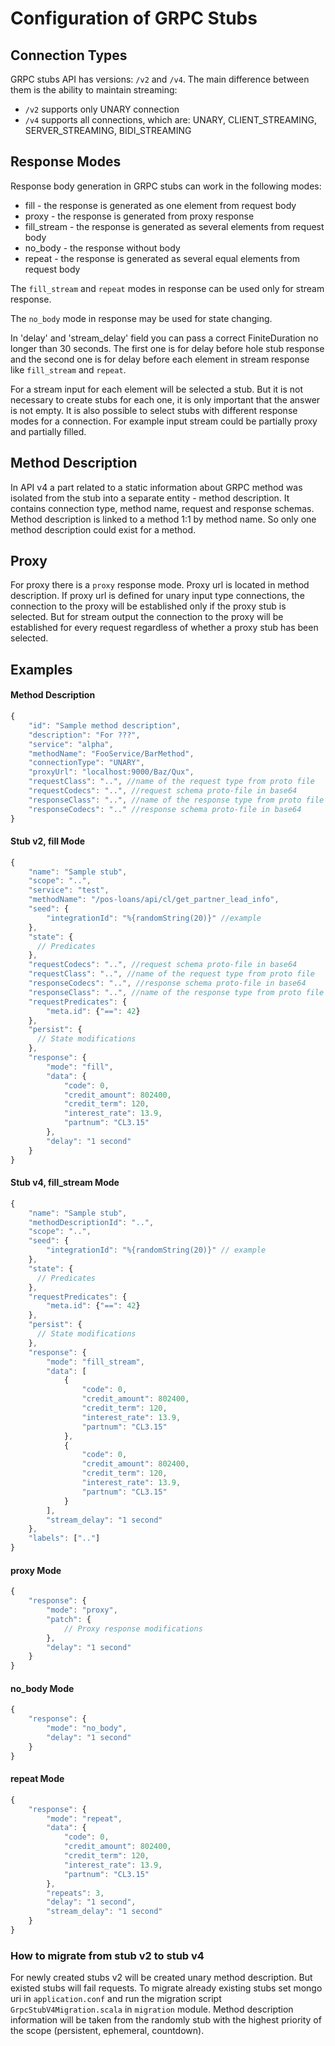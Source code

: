 # Configuration of GRPC Stubs

## Connection Types

GRPC stubs API has versions: `/v2` and `/v4`. The main difference between them 
is the ability to maintain streaming:
- `/v2` supports only UNARY connection 
- `/v4` supports all connections, which are: UNARY, CLIENT_STREAMING, SERVER_STREAMING, BIDI_STREAMING

## Response Modes

Response body generation in GRPC stubs can work in the following modes:
* fill - the response is generated as one element from request body
* proxy - the response is generated from proxy response
* fill_stream - the response is generated as several elements from request body
* no_body - the response without body
* repeat - the response is generated as several equal elements from request body

The `fill_stream` and `repeat` modes in response can be used only for stream response.

The `no_body` mode in response may be used for state changing.

In 'delay' and 'stream_delay' field you can pass a correct FiniteDuration no longer than 30 seconds.
The first one is for delay before hole stub response and the second one is for delay before each element in stream response like `fill_stream` and `repeat`.

For a stream input for each element will be selected a stub. But it is not necessary to create stubs for each one, it is only important that the answer is not empty.
It is also possible to select stubs with different response modes for a connection. For example input stream could be partially proxy and partially filled.

## Method Description

In API v4 a part related to a static information about GRPC method was isolated from the stub into a separate entity - method description. 
It contains connection type, method name, request and response schemas. Method description is linked to a method 1:1 by method name. 
So only one method description could exist for a method.

## Proxy

For proxy there is a `proxy` response mode. Proxy url is located in method description.
If proxy url is defined for unary input type connections, the connection to the proxy will be established only if the proxy stub is selected.
But for stream output the connection to the proxy will be established for every request regardless of whether a proxy stub has been selected.

## Examples

#### Method Description

```javascript
{
    "id": "Sample method description",
    "description": "For ???",
    "service": "alpha",
    "methodName": "FooService/BarMethod",
    "connectionType": "UNARY",
    "proxyUrl": "localhost:9000/Baz/Qux",
    "requestClass": "..", //name of the request type from proto file
    "requestCodecs": "..", //request schema proto-file in base64
    "responseClass": "..", //name of the response type from proto file
    "responseCodecs": ".." //response schema proto-file in base64
}
```

#### Stub v2, fill Mode

```javascript
{
    "name": "Sample stub",
    "scope": "..",
    "service": "test",
    "methodName": "/pos-loans/api/cl/get_partner_lead_info",
    "seed": {
        "integrationId": "%{randomString(20)}" //example
    },
    "state": {
      // Predicates
    },
    "requestCodecs": "..", //request schema proto-file in base64
    "requestClass": "..", //name of the request type from proto file
    "responseCodecs": "..", //response schema proto-file in base64
    "responseClass": "..", //name of the response type from proto file
    "requestPredicates": {
        "meta.id": {"==": 42}
    },
    "persist": {
      // State modifications
    },
    "response": {
        "mode": "fill",
        "data": {
            "code": 0,
            "credit_amount": 802400,
            "credit_term": 120,
            "interest_rate": 13.9,
            "partnum": "CL3.15"
        },
        "delay": "1 second"
    }
}
```

#### Stub v4, fill_stream Mode

```javascript
{
    "name": "Sample stub",
    "methodDescriptionId": "..",
    "scope": "..",
    "seed": {
        "integrationId": "%{randomString(20)}" // example
    },
    "state": {
      // Predicates
    },
    "requestPredicates": {
        "meta.id": {"==": 42}
    },
    "persist": {
      // State modifications
    },
    "response": {
        "mode": "fill_stream",
        "data": [
            {
                "code": 0,
                "credit_amount": 802400,
                "credit_term": 120,
                "interest_rate": 13.9,
                "partnum": "CL3.15"
            },
            {
                "code": 0,
                "credit_amount": 802400,
                "credit_term": 120,
                "interest_rate": 13.9,
                "partnum": "CL3.15"
            }
        ],
        "stream_delay": "1 second"
    },
    "labels": [".."]
}
```

#### proxy Mode

```javascript
{
    "response": {
        "mode": "proxy",
        "patch": {
            // Proxy response modifications
        },
        "delay": "1 second"
    }
}
```

#### no_body Mode

```javascript
{
    "response": {
        "mode": "no_body",
        "delay": "1 second"
    }
}
```

#### repeat Mode

```javascript
{
    "response": {
        "mode": "repeat",
        "data": {
            "code": 0,
            "credit_amount": 802400,
            "credit_term": 120,
            "interest_rate": 13.9,
            "partnum": "CL3.15"
        },
        "repeats": 3,
        "delay": "1 second",
        "stream_delay": "1 second"
    }
}
```

### How to migrate from stub v2 to stub v4

For newly created stubs v2 will be created unary method description. But existed stubs will fail requests.
To migrate already existing stubs set mongo uri in `application.conf` and run the migration script `GrpcStubV4Migration.scala` in `migration` module.
Method description information will be taken from the randomly stub with the highest priority of the scope (persistent, ephemeral, countdown).


